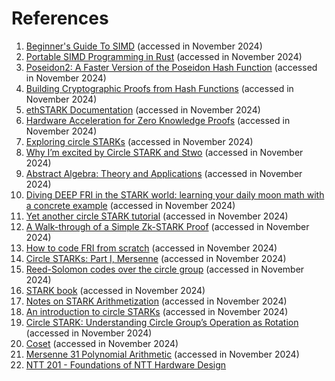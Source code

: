 # References

1. [Beginner's Guide To SIMD](https://github.com/rust-lang/portable-simd/blob/master/beginners-guide.md) (accessed in November 2024)
2. [Portable SIMD Programming in Rust](https://calebzulawski.github.io/rust-simd-book/) (accessed in November 2024)
3. [Poseidon2: A Faster Version of the Poseidon Hash Function](https://eprint.iacr.org/2023/323) (accessed in November 2024)
4. [Building Cryptographic Proofs from Hash Functions](https://snargsbook.org/) (accessed in November 2024)
5. [ethSTARK Documentation](https://eprint.iacr.org/2021/582) (accessed in November 2024)
6. [Hardware Acceleration for Zero Knowledge Proofs](https://www.paradigm.xyz/2022/04/zk-hardware) (accessed in November 2024)
7. [Exploring circle STARKs](https://vitalik.eth.limo/general/2024/07/23/circlestarks.html) (accessed in November 2024)
8. [Why I’m excited by Circle STARK and Stwo](https://elibensasson.blog/why-im-excited-by-circle-stark-and-stwo/) (accessed in November 2024)
9. [Abstract Algebra: Theory and Applications](http://abstract.ups.edu/aata/aata-toc.html) (accessed in November 2024)
10. [Diving DEEP FRI in the STARK world: learning your daily moon math with a concrete example](https://blog.lambdaclass.com/diving-deep-fri/#sampling-outside-the-original-domain) (accessed in November 2024)
11. [Yet another circle STARK tutorial](https://research.chainsafe.io/blog/circle-starks/) (accessed in November 2024)
12. [A Walk-through of a Simple Zk-STARK Proof](https://papers.ssrn.com/sol3/papers.cfm?abstract_id=4308637) (accessed in November 2024)
13. [How to code FRI from scratch](https://blog.lambdaclass.com/how-to-code-fri-from-scratch/) (accessed in November 2024)
14. [Circle STARKs: Part I, Mersenne](https://www.zksecurity.xyz/blog/posts/circle-starks-1/) (accessed in November 2024)
15. [Reed-Solomon codes over the circle group](https://www.researchgate.net/publication/371339788_Reed-Solomon_codes_over_the_circle_group) (accessed in November 2024)
16. [STARK book](https://zksecurity.github.io/stark-book/stark/overview.html) (accessed in November 2024)
17. [Notes on STARK Arithmetization](https://cronokirby.com/posts/2022/09/notes-on-stark-arithmetization/) (accessed in November 2024)
18. [An introduction to circle STARKs](https://blog.lambdaclass.com/an-introduction-to-circle-starks/) (accessed in November 2024)
19. [Circle STARK: Understanding Circle Group’s Operation as Rotation](https://www.shuangcrypto.com/2024/11/13/circle-stark-understanding-circle-group/) (accessed in November 2024)
20. [Coset](https://www.shuangcrypto.com/2024/11/06/coset/) (accessed in November 2024)
21. [Mersenne 31 Polynomial Arithmetic](https://github.com/ingonyama-zk/papers/blob/main/Mersenne31_polynomial_arithmetic.pdf) (accessed in November 2024)
22. [NTT 201 - Foundations of NTT Hardware Design](https://github.com/ingonyama-zk/papers/blob/main/ntt_201_book.pdf)